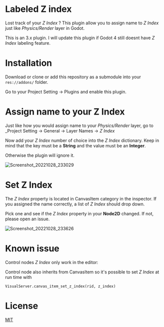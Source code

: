 # Labeled Z index
Lost track of your _Z Index_ ? This plugin allow you to assign name to _Z Index_ just like _Physics/Render_ layer in Godot.

This is an 3.x plugin. I will update this plugin if Godot 4 still doesnt have _Z Index_ labeling feature.

# Installation
Download or clone or add this repository as a submodule into your `res://addons/` folder.

Go to your Project Setting -> Plugins and enable this plugin.

# Assign name to your Z Index
Just like how you would assign name to your _Physics/Render_ layer, go to _Project Setting -> General -> Layer Names -> _Z Index_

Now add your _Z Index_ number of choice into the _Z Index_ dictionary. Keep in mind that the key must be a __String__ and the value must be an __Integer__.

Otherwise the plugin will ignore it.

![Screenshot_20221028_233029](https://user-images.githubusercontent.com/68549456/198691268-15696c75-8a17-4916-9670-47713e84dc2b.jpg)

# Set Z Index
The _Z Index_ property is located in CanvasItem category in the inspector. If you assigned the name correctly, a list of _Z Index_ should drop down.

Pick one and see if the _Z Index_ property in your __Node2D__ changed. If not, please open an issue.

![Screenshot_20221028_233626](https://user-images.githubusercontent.com/68549456/198691298-e91ffc23-61d4-4699-b507-89e2de26641e.jpg)

# Known issue
Control nodes _Z Index_ only work in the editor:

Control node also inherits from CanvasItem so it's possible to set _Z Index_ at run time with

`VisualServer.canvas_item_set_z_index(rid, z_index)`

# License
[MIT](https://choosealicense.com/licenses/mit/)

